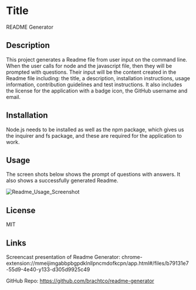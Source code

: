 # Title
README Generator

## Description

This project generates a Readme file from user input on the command line. When the user calls for 
node and the javascript file, then they will be prompted with questions. Their input will be the content
created in the Readme file including: the title, a description, installation instructions, usage information,
contribution guidelines and test instructions. It also includes the license for the application with a badge icon,
the GitHub username and email.

## Installation

Node.js needs to be installed as well as the npm package, which gives us the inquirer and fs package, and
these are required for the application to work.

## Usage

The screen shots below shows the prompt of questions with answers. It also shows a successfully generated Readme. 

![Readme_Usage_Screenshot](https://user-images.githubusercontent.com/17559972/210869543-b344f595-2379-47a1-883c-86b6f9394b0d.png)

## License

MIT

## Links

Screencast presentation of Readme Generator: chrome-extension://mmeijimgabbpbgpdklnllpncmdofkcpn/app.html#/files/b79131e7-55d9-4e40-y133-d305d9925c49

GitHub Repo: https://github.com/brachtco/readme-generator




